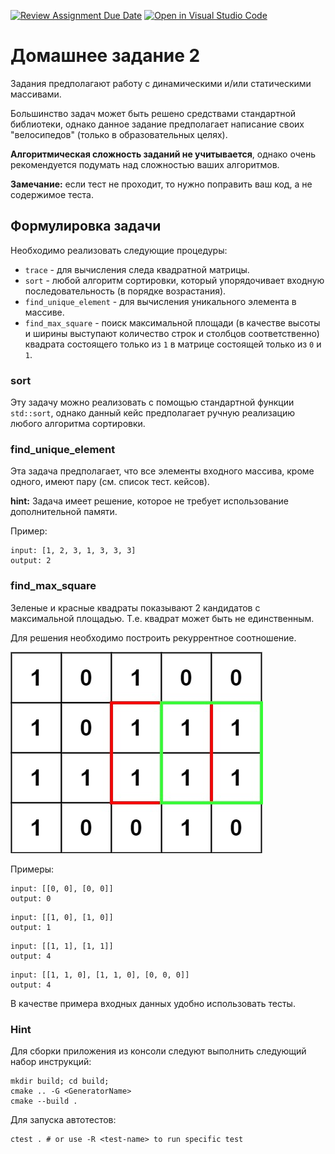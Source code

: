 [![Review Assignment Due Date](https://classroom.github.com/assets/deadline-readme-button-24ddc0f5d75046c5622901739e7c5dd533143b0c8e959d652212380cedb1ea36.svg)](https://classroom.github.com/a/PChYfFfX)
[![Open in Visual Studio Code](https://classroom.github.com/assets/open-in-vscode-718a45dd9cf7e7f842a935f5ebbe5719a5e09af4491e668f4dbf3b35d5cca122.svg)](https://classroom.github.com/online_ide?assignment_repo_id=12205414&assignment_repo_type=AssignmentRepo)
# Домашнее задание 2

Задания предполагают работу с динамическими и/или статическими массивами.

Большинство задач может быть решено средствами стандартной библиотеки, однако данное задание предполагает написание своих "велосипедов" (только в образовательных целях).

**Алгоритмическая сложность заданий не учитывается**, однако очень рекомендуется подумать над сложностью ваших алгоритмов.

**Замечание:** если тест не проходит, то нужно поправить ваш код, а не содержимое теста.

## Формулировка задачи

Необходимо реализовать следующие процедуры:
- `trace` - для вычисления следа квадратной матрицы.
- `sort` - любой алгоритм сортировки, который упорядочивает входную последовательность (в порядке возрастания). 
- `find_unique_element` - для вычисления уникального элемента в массиве.
- `find_max_square` - поиск максимальной площади (в качестве высоты и ширины выступают количество строк и столбцов соответственно) квадрата состоящего только из `1` в матрице состоящей только из `0` и `1`.

### sort
Эту задачу можно реализовать с помощью стандартной функции `std::sort`, однако данный кейс предполагает ручную реализацию любого алгоритма сортировки.

### find_unique_element

Эта задача предполагает, что все элементы входного массива, кроме одного, имеют пару (см. список тест. кейсов).

**hint:** Задача имеет решение, которое не требует использование дополнительной памяти.

Пример:
```text
input: [1, 2, 3, 1, 3, 3, 3]
output: 2
```

### find_max_square

Зеленые и красные квадраты показывают 2 кандидатов с максимальной площадью. Т.е. квадрат может быть не единственным. 

Для решения необходимо построить рекуррентное соотношение.

![res/img.png](res/img.png)

Примеры:
```text
input: [[0, 0], [0, 0]]
output: 0
```
```text
input: [[1, 0], [1, 0]]
output: 1
```
```text
input: [[1, 1], [1, 1]]
output: 4
```
```text
input: [[1, 1, 0], [1, 1, 0], [0, 0, 0]]
output: 4
```

В качестве примера входных данных удобно использовать тесты.

### Hint

Для сборки приложения из консоли следуют выполнить следующий набор инструкций:
```shell
mkdir build; cd build;
cmake .. -G <GeneratorName>
cmake --build .
```

Для запуска автотестов:
```shell
ctest . # or use -R <test-name> to run specific test
```
